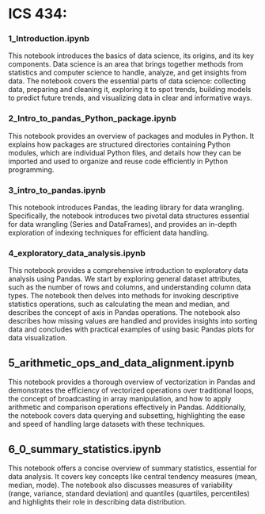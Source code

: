 # ICS 434:

### 1_Introduction.ipynb
This notebook introduces the basics of data science, its origins, and its key components. Data science is an area that brings together methods from statistics and computer science to handle, analyze, and get insights from data.
The notebook covers the essential parts of data science: collecting data, preparing and cleaning it, exploring it to spot trends, building models to predict future trends, and visualizing data in clear and informative ways.

### 2_Intro_to_pandas_Python_package.ipynb
This notebook provides an overview of packages and modules in Python. It explains how packages are structured directories containing Python modules, which are individual Python files, and details how they can be imported and used to organize and reuse code efficiently in Python programming.


### 3_intro_to_pandas.ipynb
This notebook introduces Pandas, the leading library for data wrangling. Specifically, the notebook introduces two pivotal data structures essential for data wrangling (Series and DataFrames), and provides an in-depth exploration of indexing techniques for efficient data handling.

### 4_exploratory_data_analysis.ipynb
This notebook provides a comprehensive introduction to exploratory data analysis using Pandas. We start by exploring general dataset attributes, such as the number of rows and columns, and understanding column data types. The notebook then delves into methods for invoking descriptive statistics operations, such as calculating the mean and median, and describes the concept of axis in Pandas operations. The notebook also describes how missing values are handled  and provides insights into sorting data and concludes with practical examples of using basic Pandas plots for data visualization.


## 5_arithmetic_ops_and_data_alignment.ipynb
This notebook provides a thorough overview of vectorization in Pandas and demonstrates the efficiency of vectorized operations over traditional loops, the concept of broadcasting in array manipulation, and how to apply arithmetic and comparison operations effectively in Pandas. Additionally, the notebook covers data querying and subsetting, highlighting the ease and speed of handling large datasets with these techniques. 


## 6_0_summary_statistics.ipynb
This notebook offers a concise overview of summary statistics, essential for data analysis. It covers key concepts like central tendency measures (mean, median, mode). The notebook also discusses measures of variability (range, variance, standard deviation) and quantiles (quartiles, percentiles) and highlights their role in describing data distribution. 







